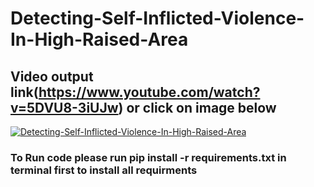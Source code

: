 # Detecting-Self-Inflicted-Violence-In-High-Raised-Area
## Video output link(https://www.youtube.com/watch?v=5DVU8-3iUJw) or click on image below
[![Detecting-Self-Inflicted-Violence-In-High-Raised-Area](https://img.youtube.com/vi/5DVU8-3iUJw/0.jpg)](https://www.youtube.com/watch?v=5DVU8-3iUJw)
### To Run code please run **pip install -r requirements.txt** in terminal first to install all requirments
